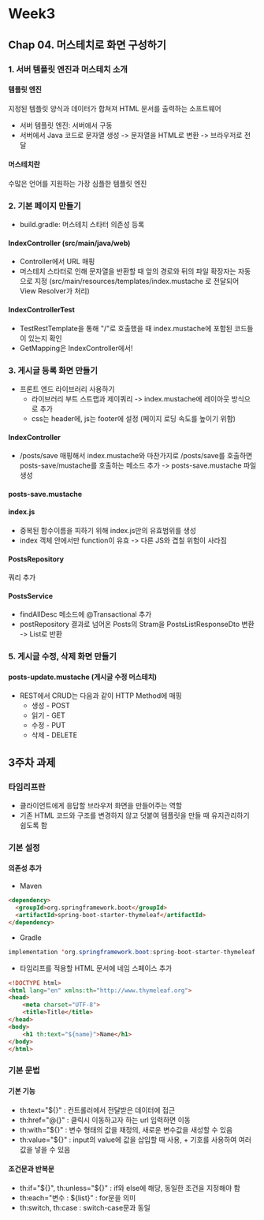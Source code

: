 # Week3
## Chap 04. 머스테치로 화면 구성하기
### 1. 서버 템플릿 엔진과 머스테치 소개
#### 템플릿 엔진
지정된 템플릿 양식과 데이터가 합쳐져 HTML 문서를 출력하는 소프트웨어
* 서버 템플릿 엔진: 서버에서 구동
* 서버에서 Java 코드로 문자열 생성 -> 문자열을 HTML로 변환 -> 브라우저로 전달
#### 머스테치란
수많은 언어를 지원하는 가장 심플한 템플릿 엔진

### 2. 기본 페이지 만들기
* build.gradle: 머스테치 스타터 의존성 등록
#### IndexController (src/main/java/web)
* Controller에서 URL 매핑
* 머스테치 스타터로 인해 문자열을 반환할 때 앞의 경로와 뒤의 파일 확장자는 자동으로 지정 (src/main/resources/templates/index.mustache 로 전달되어 View Resolver가 처리)
#### IndexControllerTest
* TestRestTemplate을 통해 "/"로 호출했을 때 index.mustache에 포함된 코드들이 있는지 확인
* GetMapping은 IndexController에서!
### 3. 게시글 등록 화면 만들기
* 프론트 엔드 라이브러리 사용하기
   * 라이브러리 부트 스트랩과 제이쿼리 -> index.mustache에 레이아웃 방식으로 추가
   * css는 header에, js는 footer에 설정 (페이지 로딩 속도를 높이기 위함)
 #### IndexController
* /posts/save 매핑해서 index.mustache와 마찬가지로 /posts/save를 호출하면 posts-save/mustache를 호출하는 메소드 추가 -> posts-save.mustache 파일 생성
#### posts-save.mustache
#### index.js
* 중복된 함수이름을 피하기 위해 index.js만의 유효범위를 생성
* index 객체 안에서만 function이 유효 -> 다른 JS와 겹칠 위험이 사라짐
#### PostsRepository
쿼리 추가
#### PostsService
* findAllDesc 메소드에 @Transactional 추가
* postRepository 결과로 넘어온 Posts의 Stram을 PostsListResponseDto 변환 -> List로 반환
### 5. 게시글 수정, 삭제 화면 만들기
#### posts-update.mustache (게시글 수정 머스테치)
* REST에서 CRUD는 다음과 같이 HTTP Method에 매핑
   * 생성 - POST
   * 읽기 - GET
   * 수정 - PUT
   * 삭제 - DELETE

## 3주차 과제
### 타임리프란
* 클라이언트에게 응답할 브라우저 화면을 만들어주는 역할
* 기존 HTML 코드와 구조를 변경하지 않고 덧붙여 템플릿을 만들 때 유지관리하기 쉽도록 함

### 기본 설정
#### 의존성 추가
* Maven
```` html
<dependency>
  <groupId>org.springframework.boot</groupId>
  <artifactId>spring-boot-starter-thymeleaf</artifactId>
</dependency>
````
* Gradle
```` java
implementation 'org.springframework.boot:spring-boot-starter-thymeleaf'
````
* 타임리프를 적용할 HTML 문서에 네임 스페이스 추가
```` html
<!DOCTYPE html>
<html lang="en" xmlns:th="http://www.thymeleaf.org">
<head>
    <meta charset="UTF-8">
    <title>Title</title>
</head>
<body>
    <h1 th:text="${name}">Name</h1>
</body>
</html>
````

### 기본 문법
#### 기본 기능
* th:text="${}" : 컨트롤러에서 전달받은 데이터에 접근
* th:href="@{}" : 클릭시 이동하고자 하는 url 입력하면 이동
* th:with="${}" : 변수 형태의 값을 재정의, 새로운 변수값을 새성할 수 있음
* th:value="${}" : input의 value에 값을 삽입할 때 사용, + 기호를 사용하여 여러 값을 넣을 수 있음
#### 조건문과 반복문
* th:if="${}", th:unless="${}" : if와 else에 해당, 동일한 조건을 지정해야 함
* th:each="변수 : ${list}" : for문을 의미
* th:switch, th:case : switch-case문과 동일
